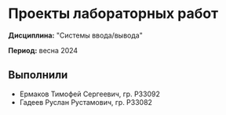 # Проекты лабораторных работ

**Дисциплина:** "Системы ввода/вывода"

**Период:** весна 2024

## Выполнили

- Ермаков Тимофей Сергеевич, гр. P33092
- Гадеев Руслан Рустамович, гр. P33082
